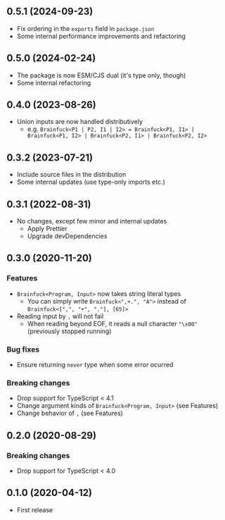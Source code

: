 ## 0.5.1 (2024-09-23)

- Fix ordering in the `exports` field in `package.json`
- Some internal performance improvements and refactoring

## 0.5.0 (2024-02-24)

- The package is now ESM/CJS dual (it's type only, though)
- Some internal refactoring

## 0.4.0 (2023-08-26)

- Union inputs are now handled distributively
  - e.g. `Brainfuck<P1 | P2, I1 | I2> = Brainfuck<P1, I1> | Brainfuck<P1, I2> | Brainfuck<P2, I1> | Brainfuck<P2, I2>`

## 0.3.2 (2023-07-21)

- Include source files in the distribution
- Some internal updates (use type-only imports etc.)

## 0.3.1 (2022-08-31)

- No changes, except few minor and internal updates
  - Apply Prettier
  - Upgrade devDependencies

## 0.3.0 (2020-11-20)

### Features

- `Brainfuck<Program, Input>` now takes string literal types
  - You can simply write `Brainfuck<",+.", "A">` instead of `Brainfuck<[",", "+", "."], [65]>`
- Reading input by `,` will not fail
  - When reading beyond EOF, it reads a null character `"\x00"` (previously stopped running)

### Bug fixes

- Ensure returning `never` type when some error ocurred

### Breaking changes

- Drop support for TypeScript &lt; 4.1
- Change argument kinds of `Brainfuck<Program, Input>` (see Features)
- Change behavior of `,` (see Features)

## 0.2.0 (2020-08-29)

### Breaking changes

- Drop support for TypeScript &lt; 4.0

## 0.1.0 (2020-04-12)

- First release
